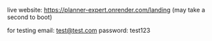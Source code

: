 live website: https://planner-expert.onrender.com/landing (may take a second to boot)

for testing     email: test@test.com     password: test123
